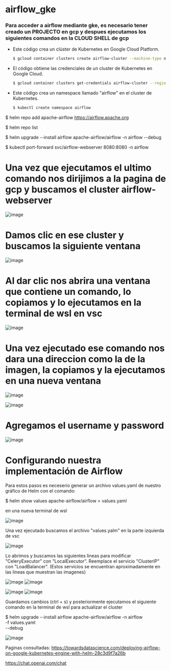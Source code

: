 # airflow_gke

### Para acceder a airflow mediante gke, es necesario tener creado un PROJECTO en gcp y despues ejecutamos los siguientes comandos en la CLOUD SHELL de gcp
* Este código crea un clúster de Kubernetes en Google Cloud Platform.
  ```bash
  $ gcloud container clusters create airflow-cluster --machine-type n1-standard-4 --num-nodes 1 --region "us-central1-a"
  ```
* El código obtiene las credenciales de un cluster de Kubernetes en Google Cloud.
  ```bash
  $ gcloud container clusters get-credentials airflow-cluster --region "us-central1-a"
  ```
* Este código crea un namespace llamado "airflow" en el cluster de Kubernetes.
  ```bash
  $ kubectl create namespace airflow
  ```
$ helm repo add apache-airflow https://airflow.apache.org

$ helm repo list

$ helm upgrade --install airflow apache-airflow/airflow -n airflow --debug

$ kubectl port-forward svc/airflow-webserver 8080:8080 -n airflow

# Una vez que ejecutamos el ultimo comando nos dirijimos a la pagina de gcp y buscamos el cluster airflow-webserver
![image](https://user-images.githubusercontent.com/119461863/226150908-5164160b-1699-4ba8-8d71-7318918f10e8.png)

# Damos clic en ese cluster y buscamos la siguiente ventana 

![image](https://user-images.githubusercontent.com/119461863/226150985-f09c2508-9e81-4230-898b-c525400fd452.png)

# Al dar clic nos abrira una ventana que contiene un comando, lo copiamos y lo ejecutamos en la terminal de wsl en vsc

![image](https://user-images.githubusercontent.com/119461863/226151117-0f5f309e-2b50-4005-b9aa-934b01cc270e.png)

# Una vez ejecutado ese comando nos dara una direccion como la de la imagen, la copiamos y la ejecutamos en una nueva ventana 

![image](https://user-images.githubusercontent.com/119461863/226152020-eaa171da-3515-488f-892e-e2fe85f117b2.png)


![image](https://user-images.githubusercontent.com/119461863/226151316-d3e27213-02dd-473b-807b-e96a751f25c6.png)

# Agregamos el username y password

![image](https://user-images.githubusercontent.com/119461863/226152057-2f486c78-37fd-44fa-bc76-bb64df13c8b7.png)

# Configurando nuestra implementación de Airflow

Para estos pasos es neceserio generar un archivo values.yaml de nuestro gráfico de Helm con el comando:

$ helm show values apache-airflow/airflow > values.yaml

en una nueva terminal de wsl

![image](https://user-images.githubusercontent.com/119461863/226152522-330abf5b-b668-44e5-8767-432a4be1b217.png)

Una vez ejecutado buscamos el archivo "values.yalm" en la parte izquierda de vsc 

![image](https://user-images.githubusercontent.com/119461863/226152605-8704b4a5-248e-4dd9-9e7e-50820b2f9196.png)

Lo abrimos y buscamos las siguientes lineas para modificar "CeleryExecutor" con "LocalExecutor". Reemplace el servicio "ClusterIP" con "LoadBalancer". (Estos servicios se encuentran aproximadamente en las lineas que muestran las imagenes)

![image](https://user-images.githubusercontent.com/119461863/226152288-37b1ad4e-a983-4441-8933-ce512ff05f57.png)
![image](https://user-images.githubusercontent.com/119461863/226152314-881389d1-2c21-4a6a-a3f1-fcae0e3b1a9e.png)

![image](https://user-images.githubusercontent.com/119461863/226152408-0acb0162-2742-4019-855f-7b30f3ac754e.png)
![image](https://user-images.githubusercontent.com/119461863/226152427-b3f73709-b214-4343-a3d8-febf94ea7acf.png)

Guardamos cambios (ctrl + s) y posteriormente ejecutamos el siguiente comando en la terminal de wsl para 
actualizar el cluster

$ helm upgrade --install airflow apache-airflow/airflow -n airflow  \
  -f values.yaml \
  --debug
 
 ![image](https://user-images.githubusercontent.com/119461863/226152927-ef289841-c4e7-4bbc-98da-b54cddfa3af0.png)






Paginas consultadas: https://towardsdatascience.com/deploying-airflow-on-google-kubernetes-engine-with-helm-28c3d9f7a26b 

https://chat.openai.com/chat

